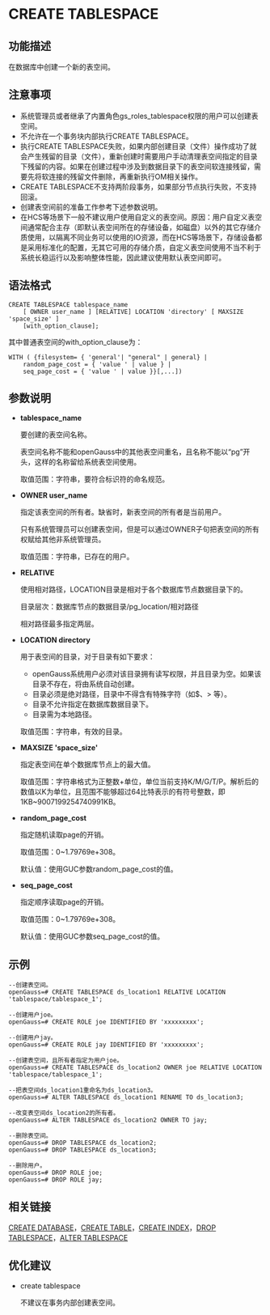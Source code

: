 # CREATE TABLESPACE

## 功能描述<a name="zh-cn_topic_0283137328_zh-cn_topic_0237122120_zh-cn_topic_0059777670_sbf00214c21e441f5adc2bc08ecaca4e7"></a>

在数据库中创建一个新的表空间。

## 注意事项<a name="zh-cn_topic_0283137328_zh-cn_topic_0237122120_zh-cn_topic_0059777670_s54948265e9f34f1fac838f60ac0bd3a6"></a>

-   系统管理员或者继承了内置角色gs\_roles\_tablespace权限的用户可以创建表空间。
-   不允许在一个事务块内部执行CREATE TABLESPACE。
-   执行CREATE TABLESPACE失败，如果内部创建目录（文件）操作成功了就会产生残留的目录（文件），重新创建时需要用户手动清理表空间指定的目录下残留的内容。如果在创建过程中涉及到数据目录下的表空间软连接残留，需要先将软连接的残留文件删除，再重新执行OM相关操作。
-   CREATE TABLESPACE不支持两阶段事务，如果部分节点执行失败，不支持回滚。
-   创建表空间前的准备工作参考下述参数说明。
-   在HCS等场景下一般不建议用户使用自定义的表空间。原因：用户自定义表空间通常配合主存（即默认表空间所在的存储设备，如磁盘）以外的其它存储介质使用，以隔离不同业务可以使用的IO资源，而在HCS等场景下，存储设备都是采用标准化的配置，无其它可用的存储介质，自定义表空间使用不当不利于系统长稳运行以及影响整体性能，因此建议使用默认表空间即可。

## 语法格式<a name="zh-cn_topic_0283137328_zh-cn_topic_0237122120_zh-cn_topic_0059777670_s9f8a8395cc464cd2a34dec7a82fedc7b"></a>

```
CREATE TABLESPACE tablespace_name
    [ OWNER user_name ] [RELATIVE] LOCATION 'directory' [ MAXSIZE 'space_size' ]
    [with_option_clause];
```

其中普通表空间的with\_option\_clause为：

```
WITH ( {filesystem= { 'general'| "general" | general} |
    random_page_cost = { 'value ' | value } |
    seq_page_cost = { 'value ' | value }}[,...])
```

## 参数说明<a name="zh-cn_topic_0283137328_zh-cn_topic_0237122120_zh-cn_topic_0059777670_see2346106f4e402da499ad74c533dfa8"></a>

-   **tablespace\_name**

    要创建的表空间名称。

    表空间名称不能和openGauss中的其他表空间重名，且名称不能以“pg”开头，这样的名称留给系统表空间使用。

    取值范围：字符串，要符合标识符的命名规范。

-   **OWNER user\_name**

    指定该表空间的所有者。缺省时，新表空间的所有者是当前用户。

    只有系统管理员可以创建表空间，但是可以通过OWNER子句把表空间的所有权赋给其他非系统管理员。

    取值范围：字符串，已存在的用户。

-   **RELATIVE**

    使用相对路径，LOCATION目录是相对于各个数据库节点数据目录下的。

    目录层次：数据库节点的数据目录/pg\_location/相对路径

    相对路径最多指定两层。

-   **LOCATION directory**

    用于表空间的目录，对于目录有如下要求：

    -   openGauss系统用户必须对该目录拥有读写权限，并且目录为空。如果该目录不存在，将由系统自动创建。
    -   目录必须是绝对路径，目录中不得含有特殊字符（如$、\> 等）。
    -   目录不允许指定在数据库数据目录下。
    -   目录需为本地路径。

    取值范围：字符串，有效的目录。

-   **MAXSIZE 'space\_size'**

    指定表空间在单个数据库节点上的最大值。

    取值范围：字符串格式为正整数+单位，单位当前支持K/M/G/T/P。解析后的数值以K为单位，且范围不能够超过64比特表示的有符号整数，即1KB\~9007199254740991KB。

-   **random\_page\_cost**

    指定随机读取page的开销。

    取值范围：0\~1.79769e+308。

    默认值：使用GUC参数random\_page\_cost的值。

-   **seq\_page\_cost**

    指定顺序读取page的开销。

    取值范围：0\~1.79769e+308。

    默认值：使用GUC参数seq\_page\_cost的值。


## 示例<a name="zh-cn_topic_0283137328_zh-cn_topic_0237122120_zh-cn_topic_0059777670_s4e5e97caa377440d87fad0d49b56323e"></a>

```
--创建表空间。
openGauss=# CREATE TABLESPACE ds_location1 RELATIVE LOCATION 'tablespace/tablespace_1';

--创建用户joe。
openGauss=# CREATE ROLE joe IDENTIFIED BY 'xxxxxxxxx';

--创建用户jay。
openGauss=# CREATE ROLE jay IDENTIFIED BY 'xxxxxxxxx';

--创建表空间，且所有者指定为用户joe。
openGauss=# CREATE TABLESPACE ds_location2 OWNER joe RELATIVE LOCATION 'tablespace/tablespace_1';

--把表空间ds_location1重命名为ds_location3。
openGauss=# ALTER TABLESPACE ds_location1 RENAME TO ds_location3;

--改变表空间ds_location2的所有者。
openGauss=# ALTER TABLESPACE ds_location2 OWNER TO jay;

--删除表空间。
openGauss=# DROP TABLESPACE ds_location2;
openGauss=# DROP TABLESPACE ds_location3;

--删除用户。
openGauss=# DROP ROLE joe;
openGauss=# DROP ROLE jay;
```

## 相关链接<a name="zh-cn_topic_0283137328_zh-cn_topic_0237122120_zh-cn_topic_0059777670_s59e2126c54fc4725a3a50713b9163304"></a>

[CREATE DATABASE](CREATE-DATABASE.md)，[CREATE TABLE](CREATE-TABLE.md)，[CREATE INDEX](CREATE-INDEX.md)，[DROP TABLESPACE](DROP-TABLESPACE.md)，[ALTER TABLESPACE](ALTER-TABLESPACE.md)

## 优化建议<a name="zh-cn_topic_0283137328_zh-cn_topic_0237122120_zh-cn_topic_0059777670_section60380346161036"></a>

-   create tablespace

    不建议在事务内部创建表空间。
